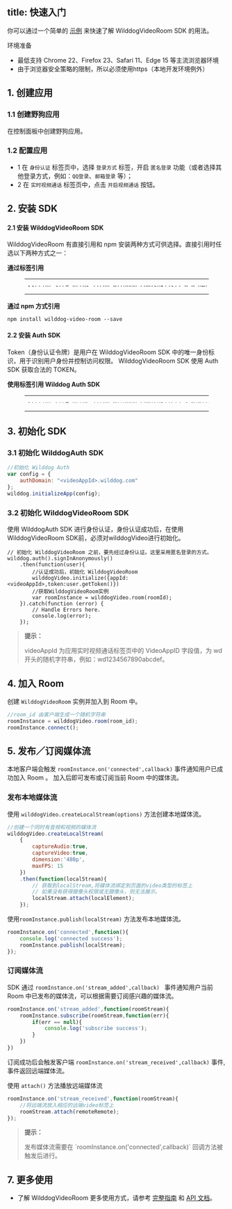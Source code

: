 
title: 快速入门
---

你可以通过一个简单的 [示例](https://github.com/WildDogTeam/video-demo-web-conference) 来快速了解 WilddogVideoRoom SDK 的用法。


<div class="env">
    <p class="env-title">环境准备</p>
    <ul>
        <li> 最低支持 Chrome 22、Firefox 23、Safari 11、Edge 15 等主流浏览器环境 </li>
        <li> 由于浏览器安全策略的限制，所以必须使用https（本地开发环境例外）</li>
    </ul>
</div>

## 1. 创建应用

### 1.1 创建野狗应用
在控制面板中创建野狗应用。

### 1.2 配置应用

- 1 在 `身份认证` 标签页中，选择 `登录方式` 标签，开启 `匿名登录` 功能（或者选择其他登录方式，例如：`QQ登录`、`邮箱登录` 等）；
- 2 在 `实时视频通话` 标签页中，点击 `开启视频通话` 按钮。

## 2. 安装 SDK

#### 2.1 安装 WilddogVideoRoom SDK

WilddogVideoRoom 有直接引用和 npm 安装两种方式可供选择。直接引用时任选以下两种方式之一：

**通过标签引用**

<figure class="highlight html"><table style='line-height:0.1'><tbody><tr><td class="code"><pre><div class="line"><span class="tag">&lt;<span class="name">script</span> <span class="attr">src</span>=<span class="string">&quot;<span>ht</span>tps://cdn.wilddog.com/sdk/js/<span class="room_web_v">2.0.0.beta</span>/wilddog-video-room.js&quot;</span>&gt;</span><span class="undefined"></span><span class="tag">&lt;/<span class="name">script</span>&gt;</span></div></pre></td></tr></tbody></table></figure>

**通过 npm 方式引用**

```
npm install wilddog-video-room --save
```

#### 2.2 安装 Auth SDK

Token（身份认证令牌）是用户在 WilddogVideoRoom SDK 中的唯一身份标识，用于识别用户身份并控制访问权限。
WilddogVideoRoom SDK 使用 Auth SDK 获取合法的 TOKEN。

**使用标签引用 Wilddog Auth SDK**
<figure class="highlight html"><table style='line-height:0.1'><tbody><tr><td class="code"><pre><div class="line"><span class="tag">&lt;<span class="name">script</span> <span class="attr">src</span>=<span class="string">&quot;<span>ht</span>tps://cdn.wilddog.com/sdk/js/<span class="sync_web_v">2.5.6</span>/wilddog-auth.js&quot;</span>&gt;</span><span class="undefined"></span><span class="tag">&lt;/<span class="name">script</span>&gt;</span></div></pre><br></td></tr></tbody></table></figure>


## 3. 初始化 SDK

### 3.1 初始化 WilddogAuth SDK

```javascript
//初始化 Wilddog Auth
var config = {
    authDomain: "<videoAppId>.wilddog.com"
};
wilddog.initializeApp(config);
```

### 3.2 初始化 WilddogVideoRoom SDK

使用 WilddogAuth SDK 进行身份认证，身份认证成功后，在使用 WilddogVideoRoom SDK前，必须对wilddogVideo进行初始化。

```javascripte
// 初始化 WilddogVideoRoom 之前，要先经过身份认证。这里采用匿名登录的方式。
wilddog.auth().signInAnonymously()
    .then(function(user){
        //认证成功后，初始化 WilddogVideoRoom
        wilddogVideo.initialize({appId:<videoAppId>,token:user.getToken()})
        //获取WilddogVideoRoom实例
        var roomInstance = wilddogVideo.room(roomId);
    }).catch(function (error) {
        // Handle Errors here.
        console.log(error);
    });
```

<blockquote class="notice">
  <p><strong>提示：</strong></p>
 videoAppId 为应用实时视频通话标签页中的 VideoAppID 字段值，为 wd 开头的随机字符串，例如：wd1234567890abcdef。

</blockquote>

## 4. 加入 Room

创建 `WilddogVideoRoom` 实例并加入到 Room 中。

```javascript
//room_id 由客户端生成一个随机字符串
roomInstance = wilddogVideo.room(room_id);
roomInstance.connect();
```

## 5. 发布／订阅媒体流
本地客户端会触发 `roomInstance.on('connected',callback)` 事件通知用户已成功加入 Room 。
加入后即可发布或订阅当前 Room 中的媒体流。

### 发布本地媒体流
使用 `wilddogVideo.createLocalStream(options)` 方法创建本地媒体流。

```javascript
//创建一个同时有音频和视频的媒体流
wilddogVideo.createLocalStream(
    {
        captureAudio:true,
        captureVideo:true,
        dimension:'480p',
        maxFPS: 15
    })
    .then(function(localStream){
        // 获取到localStream,将媒体流绑定到页面的video类型的标签上
        // 如果没有获得摄像头权限或无摄像头，则无法展示。
        localStream.attach(localElement);
    });
```

使用`roomInstance.publish(localStream)` 方法发布本地媒体流。

```javascript
roomInstance.on('connected',function(){
    console.log('connected success');
    roomInstance.publish(localStream);
});
```
### 订阅媒体流
SDK 通过 `roomInstance.on('stream_added',callback) ` 事件通知用户当前 Room 中已发布的媒体流，可以根据需要订阅感兴趣的媒体流。

```javascript
roomInstance.on('stream_added',function(roomStream){
    roomInstance.subscribe(roomStream,function(err){
        if(err == null){
            console.log('subscribe success');
        }
    })
})
```
订阅成功后会触发客户端 `roomInstance.on('stream_received',callback)` 事件,事件返回远端媒体流。

使用 `attach()` 方法播放远端媒体流

```javascript
roomInstance.on('stream_received',function(roomStream){
    //将远端流放入相应的远端video标签上
    roomStream.attach(remoteRemote);
});
```

<blockquote class="notice">
  <p><strong>提示：</strong></p>
 发布媒体流需要在 `roomInstance.on('connected',callback)` 回调方法被触发后进行。
</blockquote>


## 7. 更多使用

- 了解 WilddogVideoRoom 更多使用方式，请参考 [完整指南](/conference/Web/guide/0-concepts.html) 和 [API 文档](/conference/Web/api/wilddogVideoInitializer.html)。
